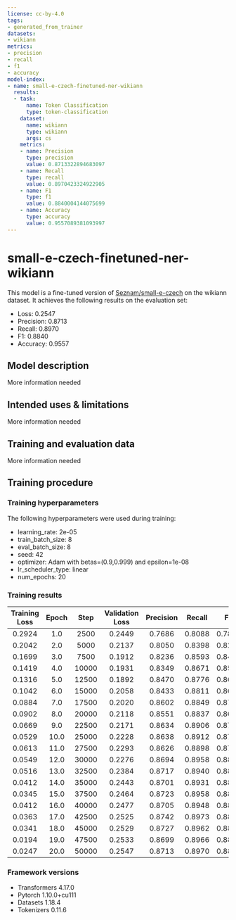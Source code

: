 ```yaml
---
license: cc-by-4.0
tags:
- generated_from_trainer
datasets:
- wikiann
metrics:
- precision
- recall
- f1
- accuracy
model-index:
- name: small-e-czech-finetuned-ner-wikiann
  results:
  - task:
      name: Token Classification
      type: token-classification
    dataset:
      name: wikiann
      type: wikiann
      args: cs
    metrics:
    - name: Precision
      type: precision
      value: 0.8713322894683097
    - name: Recall
      type: recall
      value: 0.8970423324922905
    - name: F1
      type: f1
      value: 0.8840004144075699
    - name: Accuracy
      type: accuracy
      value: 0.9557089381093997
---
```


<!-- This model card has been generated automatically according to the information the Trainer had access to. You
should probably proofread and complete it, then remove this comment. -->

# small-e-czech-finetuned-ner-wikiann

This model is a fine-tuned version of [Seznam/small-e-czech](https://huggingface.co/Seznam/small-e-czech) on the wikiann dataset.
It achieves the following results on the evaluation set:
- Loss: 0.2547
- Precision: 0.8713
- Recall: 0.8970
- F1: 0.8840
- Accuracy: 0.9557

## Model description

More information needed

## Intended uses & limitations

More information needed

## Training and evaluation data

More information needed

## Training procedure

### Training hyperparameters

The following hyperparameters were used during training:
- learning_rate: 2e-05
- train_batch_size: 8
- eval_batch_size: 8
- seed: 42
- optimizer: Adam with betas=(0.9,0.999) and epsilon=1e-08
- lr_scheduler_type: linear
- num_epochs: 20

### Training results

| Training Loss | Epoch | Step  | Validation Loss | Precision | Recall | F1     | Accuracy |
|:-------------:|:-----:|:-----:|:---------------:|:---------:|:------:|:------:|:--------:|
| 0.2924        | 1.0   | 2500  | 0.2449          | 0.7686    | 0.8088 | 0.7882 | 0.9320   |
| 0.2042        | 2.0   | 5000  | 0.2137          | 0.8050    | 0.8398 | 0.8220 | 0.9400   |
| 0.1699        | 3.0   | 7500  | 0.1912          | 0.8236    | 0.8593 | 0.8411 | 0.9466   |
| 0.1419        | 4.0   | 10000 | 0.1931          | 0.8349    | 0.8671 | 0.8507 | 0.9488   |
| 0.1316        | 5.0   | 12500 | 0.1892          | 0.8470    | 0.8776 | 0.8620 | 0.9519   |
| 0.1042        | 6.0   | 15000 | 0.2058          | 0.8433    | 0.8811 | 0.8618 | 0.9508   |
| 0.0884        | 7.0   | 17500 | 0.2020          | 0.8602    | 0.8849 | 0.8724 | 0.9531   |
| 0.0902        | 8.0   | 20000 | 0.2118          | 0.8551    | 0.8837 | 0.8692 | 0.9528   |
| 0.0669        | 9.0   | 22500 | 0.2171          | 0.8634    | 0.8906 | 0.8768 | 0.9550   |
| 0.0529        | 10.0  | 25000 | 0.2228          | 0.8638    | 0.8912 | 0.8773 | 0.9545   |
| 0.0613        | 11.0  | 27500 | 0.2293          | 0.8626    | 0.8898 | 0.8760 | 0.9544   |
| 0.0549        | 12.0  | 30000 | 0.2276          | 0.8694    | 0.8958 | 0.8824 | 0.9554   |
| 0.0516        | 13.0  | 32500 | 0.2384          | 0.8717    | 0.8940 | 0.8827 | 0.9552   |
| 0.0412        | 14.0  | 35000 | 0.2443          | 0.8701    | 0.8931 | 0.8815 | 0.9554   |
| 0.0345        | 15.0  | 37500 | 0.2464          | 0.8723    | 0.8958 | 0.8839 | 0.9557   |
| 0.0412        | 16.0  | 40000 | 0.2477          | 0.8705    | 0.8948 | 0.8825 | 0.9552   |
| 0.0363        | 17.0  | 42500 | 0.2525          | 0.8742    | 0.8973 | 0.8856 | 0.9559   |
| 0.0341        | 18.0  | 45000 | 0.2529          | 0.8727    | 0.8962 | 0.8843 | 0.9561   |
| 0.0194        | 19.0  | 47500 | 0.2533          | 0.8699    | 0.8966 | 0.8830 | 0.9557   |
| 0.0247        | 20.0  | 50000 | 0.2547          | 0.8713    | 0.8970 | 0.8840 | 0.9557   |


### Framework versions

- Transformers 4.17.0
- Pytorch 1.10.0+cu111
- Datasets 1.18.4
- Tokenizers 0.11.6
